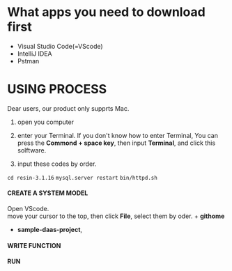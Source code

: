 
# What apps you need to download first # 

+ Visual Studio Code(=VScode)  
+ IntelliJ IDEA
+ Pstman



# USING PROCESS #

Dear users, our product only supprts Mac. 

1. open you computer 

2. enter your Terminal. If you don't know how to enter Terminal, You can press the **Commond + space key**, then input **Terminal**, and click this solftware.   

3. input these codes by order.  

`cd resin-3.1.16`
`mysql.server restart`
`bin/httpd.sh `




#### CREATE A SYSTEM MODEL #####

Open VScode.  
move your cursor to the top, then click **File**, select them by oder.   + **githome**  

+ **sample-daas-project**, 

#### WRITE FUNCTION ####




#### RUN ####